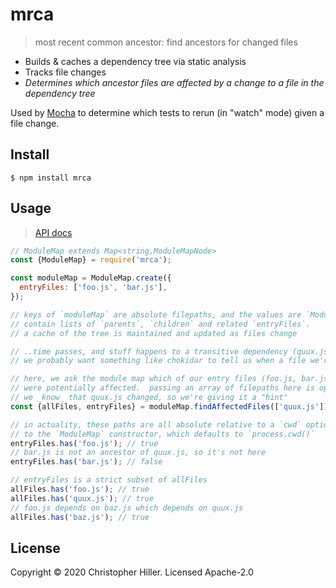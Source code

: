# mrca

> most recent common ancestor: find ancestors for changed files

- Builds & caches a dependency tree via static analysis
- Tracks file changes
- _Determines which ancestor files are affected by a change to a file in the dependency tree_

Used by [Mocha](https://mochajs.org) to determine which tests to rerun (in "watch" mode) given a file change.

## Install

```shell
$ npm install mrca
```

## Usage

> [API docs](https://github.com/boneskull/mrca/blog/master/API.md)

```js
// ModuleMap extends Map<string,ModuleMapNode>
const {ModuleMap} = require('mrca');

const moduleMap = ModuleMap.create({
  entryFiles: ['foo.js', 'bar.js'],
});

// keys of `moduleMap` are absolute filepaths, and the values are `ModuleMapNode` objects
// contain lists of `parents`, `children` and related `entryFiles`.
// a cache of the tree is maintained and updated as files change

// ..time passes, and stuff happens to a transitive dependency (quux.js) of foo.js..
// we probably want something like chokidar to tell us when a file we're watching has changed

// here, we ask the module map which of our entry files (foo.js, bar.js, above)
// were potentially affected.  passing an array of filepaths here is optional; in our case
// we _know_ that quux.js changed, so we're giving it a "hint"
const {allFiles, entryFiles} = moduleMap.findAffectedFiles(['quux.js']);

// in actuality, these paths are all absolute relative to a `cwd` option
// to the `ModuleMap` constructor, which defaults to `process.cwd()`
entryFiles.has('foo.js'); // true
// bar.js is not an ancestor of quux.js, so it's not here
entryFiles.has('bar.js'); // false

// entryFiles is a strict subset of allFiles
allFiles.has('foo.js'); // true
allFiles.has('quux.js'); // true
// foo.js depends on baz.js which depends on quux.js
allFiles.has('baz.js'); // true
```

## License

Copyright © 2020 Christopher Hiller. Licensed Apache-2.0
